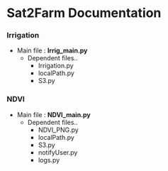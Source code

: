 # Sat2Farm Documentation

### Irrigation
- Main file : **Irrig_main.py**
  - Dependent files..
    - Irrigation.py
    - localPath.py
    - S3.py

### NDVI
- Main file : **NDVI_main.py**
  - Dependent files..
    - NDVI_PNG.py
    - localPath.py
    - S3.py
    - notifyUser.py
    - logs.py


